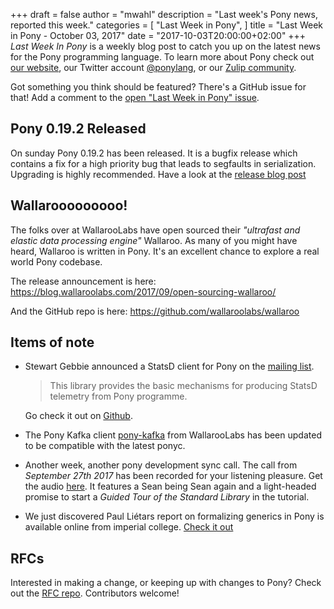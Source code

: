 +++
draft = false
author = "mwahl"
description = "Last week's Pony news, reported this week."
categories = [
    "Last Week in Pony",
]
title = "Last Week in Pony - October 03, 2017"
date = "2017-10-03T20:00:00+02:00"
+++
_Last Week In Pony_ is a weekly blog post to catch you up on the latest news for the Pony programming language. To learn more about Pony check out [our website](https://ponylang.io), our Twitter account [@ponylang](https://twitter.com/ponylang), or our [Zulip community](https://ponylang.zulipchat.com).

Got something you think should be featured? There's a GitHub issue for that! Add a comment to the [open "Last Week in Pony" issue](https://github.com/ponylang/ponylang.github.io/issues?q=is%3Aissue+is%3Aopen+label%3Alast-week-in-pony).
<!--more-->

## Pony 0.19.2 Released

On sunday Pony 0.19.2 has been released. It is a bugfix release which contains a fix for a high priority bug that leads to segfaults in serialization. Upgrading is highly recommended. Have a look at the [release blog post](https://www.ponylang.io/blog/2017/09/0.19.2-released/)

## Wallarooooooooo!

The folks over at WallarooLabs have open sourced their *"ultrafast and elastic data processing engine"* Wallaroo. As many of you might have heard, Wallaroo is written in Pony. It's an excellent chance to explore a real world Pony codebase.

The release announcement is here: https://blog.wallaroolabs.com/2017/09/open-sourcing-wallaroo/

And the GitHub repo is here: https://github.com/wallaroolabs/wallaroo

## Items of note

- Stewart Gebbie announced a StatsD client for Pony on the [mailing list](https://pony.groups.io/g/user/message/1388). 

  > This library provides the basic mechanisms for producing StatsD telemetry from Pony programme.
  
  Go check it out on [Github](https://github.com/sgebbie/pony-statsd).
  
- The Pony Kafka client [pony-kafka](https://github.com/wallaroolabs/pony-kafka) from WallarooLabs has been updated to be compatible with the latest ponyc.

- Another week, another pony development sync call. The call from *September 27th 2017* has been recorded for your listening pleasure. Get the audio [here](https://sync-recordings.ponylang.io/r/2017_09_27.m4a). It features a Sean being Sean again and a light-headed promise to start a *Guided Tour of the Standard Library* in the tutorial.

- We just discovered Paul Liétars report on formalizing generics in Pony is available online from imperial college. [Check it out](http://www.imperial.ac.uk/media/imperial-college/faculty-of-engineering/computing/public/student-projects/Paul-Li%C3%A9tar---Formalizing-Generics-for-Pony.pdf)

## RFCs

Interested in making a change, or keeping up with changes to Pony? Check out the [RFC repo](https://github.com/ponylang/rfcs). Contributors welcome!
